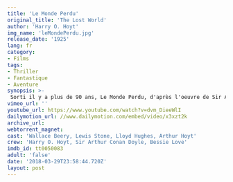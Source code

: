 ```yaml
---
title: 'Le Monde Perdu'
original_title: 'The Lost World'
author: 'Harry O. Hoyt'
img_name: 'leMondePerdu.jpg'
release_date: '1925'
lang: fr
category:
- Films
tags: 
- Thriller
- Fantastique
- Aventure
synopsis: >-
 Sorti il y a plus de 90 ans, Le Monde Perdu, d'après l'oeuvre de Sir Arthur Conan Doyle est le grand père des jurassic parc et jurassic world modernes.
vimeo_url: ''
youtube_url: https://www.youtube.com/watch?v=dvm_DieeWlI
dailymotion_url: //www.dailymotion.com/embed/video/x3xzt2k
archive_url: 
webtorrent_magnet:
cast: 'Wallace Beery, Lewis Stone, Lloyd Hughes, Arthur Hoyt'
crew: 'Harry O. Hoyt, Sir Arthur Conan Doyle, Bessie Love'
imdb_id: tt0050083
adult: 'false'
date: '2018-03-29T23:58:44.720Z'
layout: post
---
```

